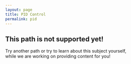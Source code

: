 ```yaml
---
layout: page
title: PID Control
permalink: pid
---
```

## This path is not supported yet!

Try another path or try to learn about this subject yourself,  
while we are working on providing content for you! 
